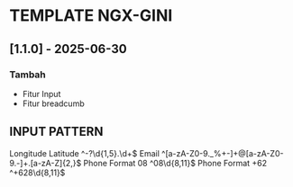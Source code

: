 # TEMPLATE NGX-GINI

## [1.1.0] - 2025-06-30
### Tambah
- Fitur Input
- Fitur breadcumb


## INPUT PATTERN
Longitude Latitude ^-?\d{1,5}\.\d+$
Email ^[a-zA-Z0-9._%+-]+@[a-zA-Z0-9.-]+\.[a-zA-Z]{2,}$
Phone Format 08 ^08\d{8,11}$
Phone Format +62 ^\+628\d{8,11}$
